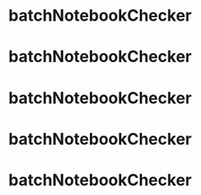 # batchNotebookChecker
# batchNotebookChecker
# batchNotebookChecker
# batchNotebookChecker
# batchNotebookChecker
